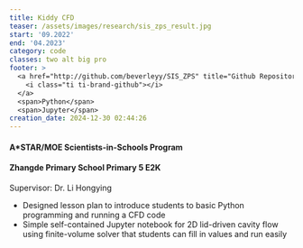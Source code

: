 ```yaml
---
title: Kiddy CFD
teaser: /assets/images/research/sis_zps_result.jpg
start: '09.2022'
end: '04.2023'
category: code
classes: two alt big pro
footer: >
  <a href="http://github.com/beverleyy/SIS_ZPS" title="Github Repository">
    <i class="ti ti-brand-github"></i>
  </a>
  <span>Python</span>
  <span>Jupyter</span>
creation_date: 2024-12-30 02:44:26
---
```



#### A*STAR/MOE Scientists-in-Schools Program

#### Zhangde Primary School Primary 5 E2K

Supervisor: Dr. Li Hongying

* Designed lesson plan to introduce students to basic Python programming and running a CFD code
* Simple self-contained Jupyter notebook for 2D lid-driven cavity flow using finite-volume solver that students can fill in values and run easily